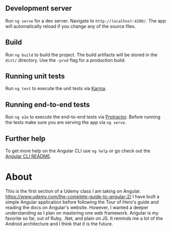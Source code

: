 ## Development server

Run `ng serve` for a dev server. Navigate to `http://localhost:4200/`. The app will automatically reload if you change any of the source files.

## Build

Run `ng build` to build the project. The build artifacts will be stored in the `dist/` directory. Use the `-prod` flag for a production build.

## Running unit tests

Run `ng test` to execute the unit tests via [Karma](https://karma-runner.github.io).

## Running end-to-end tests

Run `ng e2e` to execute the end-to-end tests via [Protractor](http://www.protractortest.org/).
Before running the tests make sure you are serving the app via `ng serve`.

## Further help

To get more help on the Angular CLI use `ng help` or go check out the [Angular CLI README](https://github.com/angular/angular-cli/blob/master/README.md).

# About
This is the first section of a Udemy class I am taking on Angular. https://www.udemy.com/the-complete-guide-to-angular-2/
I have built a simple Angular application before following the Tour of Hero's guide and reading the docs on Angular's website. However, I wanted a deeper understanding as I plan on mastering one web framework. Angular is my favorite so far, out of Ruby, .Net, and plain on JS. It reminds me a lot of the Android architecture and I think that it is the future.
